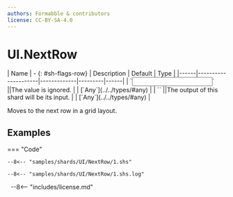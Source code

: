 ```yaml
---
authors: Formabble & contributors
license: CC-BY-SA-4.0
---
```



# UI.NextRow

<div class="sh-parameters" markdown="1">
| Name | - {: #sh-flags-row} | Description | Default | Type |
|------|---------------------|-------------|---------|------|
| `<input>` ||The value is ignored. | | [`Any`](../../types/#any) |
| `<output>` ||The output of this shard will be its input. | | [`Any`](../../types/#any) |

</div>

Moves to the next row in a grid layout.

## Examples

=== "Code"

  ```x86asm linenums="1"
  --8<-- "samples/shards/UI/NextRow/1.shs"
  ```

  ```
  --8<-- "samples/shards/UI/NextRow/1.shs.log"
  ```
&nbsp;
--8<-- "includes/license.md"

